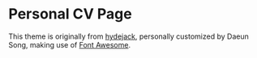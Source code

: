 # Personal CV Page

This theme is originally from [hydejack](https://hydejack.com/), personally customized by Daeun Song, making use of [Font Awesome](https://fontawesome.com/).
